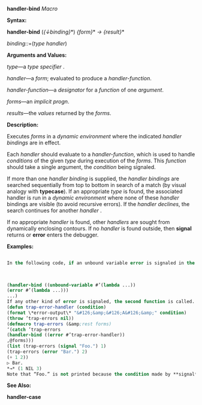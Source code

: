 **handler-bind** *Macro* 



**Syntax:** 



**handler-bind** (*\{↓binding\}*\*) *\{form\}*\* *→ \{result\}*\* 



*binding::*=(*type handler*) 



**Arguments and Values:** 



*type*—a *type specifier* . 



*handler*—a *form*; evaluated to produce a *handler-function*. 



*handler-function*—a *designator* for a *function* of one *argument*. 



*forms*—an *implicit progn*. 



*results*—the *values* returned by the *forms*. 



**Description:** 



Executes *forms* in a *dynamic environment* where the indicated *handler bindings* are in effect. 



Each *handler* should evaluate to a *handler-function*, which is used to handle *conditions* of the given *type* during execution of the *forms*. This *function* should take a single argument, the *condition* being signaled. 



If more than one *handler binding* is supplied, the *handler bindings* are searched sequentially from top to bottom in search of a match (by visual analogy with **typecase**). If an appropriate *type* is found, the associated handler is run in a *dynamic environment* where none of these *handler* bindings are visible (to avoid recursive errors). If the *handler declines*, the search continues for another *handler* . 



If no appropriate *handler* is found, other *handlers* are sought from dynamically enclosing contours. If no *handler* is found outside, then **signal** returns or **error** enters the debugger. 



**Examples:**
```lisp
 
In the following code, if an unbound variable error is signaled in the body (and not handled by an intervening handler), the first function is called. 

 
 
(handler-bind ((unbound-variable #’(lambda ...)) 
(error #’(lambda ...))) 
...) 
If any other kind of error is signaled, the second function is called. In either case, neither handler is active while executing the code in the associated function. 
(defun trap-error-handler (condition) 
(format \*error-output\* "&#126;&amp;&#126;A&#126;&amp;" condition) 
(throw ’trap-errors nil)) 
(defmacro trap-errors (&amp;rest forms) 
‘(catch ’trap-errors 
(handler-bind ((error #’trap-error-handler)) 
,@forms))) 
(list (trap-errors (signal "Foo.") 1) 
(trap-errors (error "Bar.") 2) 
(+ 1 2)) 
▷ Bar. 
*→* (1 NIL 3) 
Note that “Foo.” is not printed because the condition made by **signal** is a *simple condition*, which is not of *type* **error**, so it doesn’t trigger the handler for **error** set up by trap-errors. 

```
**See Also:** 



**handler-case** 



